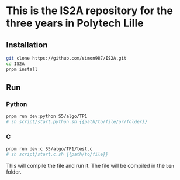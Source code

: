 # This is the IS2A repository for the three years in Polytech Lille

## Installation

```bash
git clone https://github.com/simon987/IS2A.git
cd IS2A
pnpm install
```

## Run

### Python

```bash
pnpm run dev:python S5/algo/TP1
# sh script/start.python.sh {{path/to/file/or/folder}}
```

### C

```bash
pnpm run dev:c S5/algo/TP1/test.c
# sh script/start.c.sh {{path/to/file}}
```

This will compile the file and run it.
The file will be compiled in the `bin` folder.